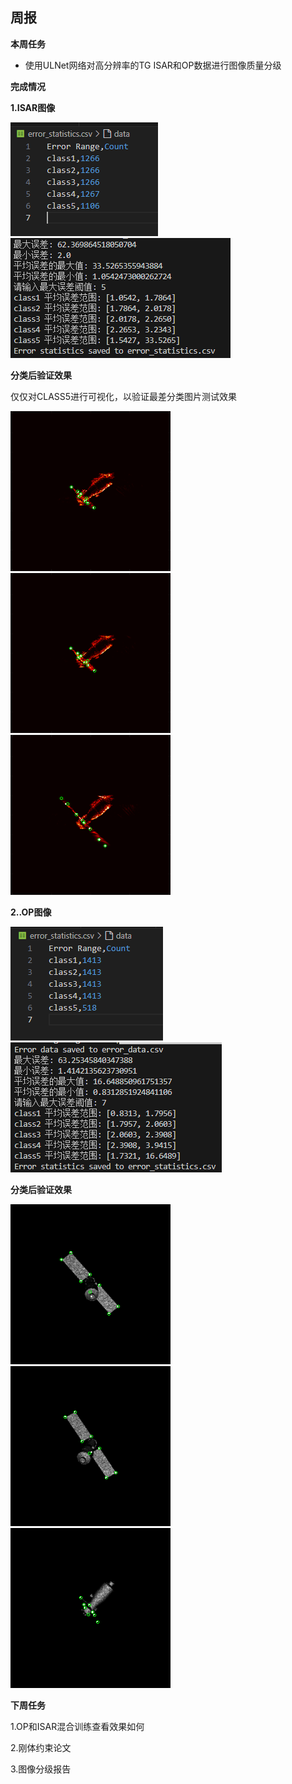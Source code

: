## 周报

**本周任务**

 - 使用ULNet网络对高分辨率的TG  ISAR和OP数据进行图像质量分级
 
 
**完成情况**

**1.ISAR图像**

 ![](/2025/2025.4.20/img/4.png)
  ![输入图片说明](/2025/2025.4.20/img/5.png)

**分类后验证效果**

仅仅对CLASS5进行可视化，以验证最差分类图片测试效果

![输入图片说明](/2025/2025.4.20/img/1.bmp)
![输入图片说明](/2025/2025.4.20/img/2.bmp)
![输入图片说明](/2025/2025.4.20/img/3.bmp)

**2..OP图像**

![输入图片说明](/2025/2025.4.20/img/6.png)
![输入图片说明](/2025/2025.4.20/img/7.png)

**分类后验证效果**

![输入图片说明](/2025/2025.4.20/img/8.bmp)
![输入图片说明](/2025/2025.4.20/img/9.bmp)
![输入图片说明](/2025/2025.4.20/img/10.bmp)

**下周任务**

1.OP和ISAR混合训练查看效果如何

2.刚体约束论文

3.图像分级报告


